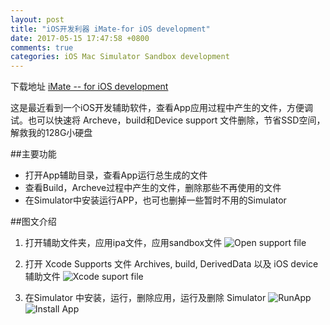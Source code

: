 ```yaml
---
layout: post
title: "iOS开发利器 iMate-for iOS development"
date: 2017-05-15 17:47:58 +0800
comments: true
categories: iOS Mac Simulator Sandbox development
---
```


下载地址 [iMate -- for iOS development](https://itunes.apple.com/cn/app/imate-for-ios-development/id1225021443?l=en&mt=12)

这是最近看到一个iOS开发辅助软件，查看App应用过程中产生的文件，方便调试。也可以快速将 Archeve，build和Device support 文件删除，节省SSD空间，解救我的128G小硬盘

##主要功能
* 打开App辅助目录，查看App运行总生成的文件
* 查看Build，Archeve过程中产生的文件，删除那些不再使用的文件
* 在Simulator中安装运行APP，也可也删掉一些暂时不用的Simulator

##图文介绍

1. 打开辅助文件夹，应用ipa文件，应用sandbox文件
![Open support file](http://upload-images.jianshu.io/upload_images/2023987-97290567bbedf8e5.jpg?imageMogr2/auto-orient/strip%7CimageView2/2/w/1240)

2. 打开 Xcode Supports 文件 Archives, build, DerivedData 以及 iOS device 辅助文件
![Xcode suport file](http://upload-images.jianshu.io/upload_images/2023987-0aa0b38a2a89a786.jpg?imageMogr2/auto-orient/strip%7CimageView2/2/w/1240)

3. 在Simulator 中安装，运行，删除应用，运行及删除 Simulator
![RunApp](http://upload-images.jianshu.io/upload_images/2023987-d1a923487e3dbcb3.jpg?imageMogr2/auto-orient/strip%7CimageView2/2/w/1240)
![Install App](http://upload-images.jianshu.io/upload_images/2023987-70d6f842f4dbb4f0.jpg?imageMogr2/auto-orient/strip%7CimageView2/2/w/1240)
